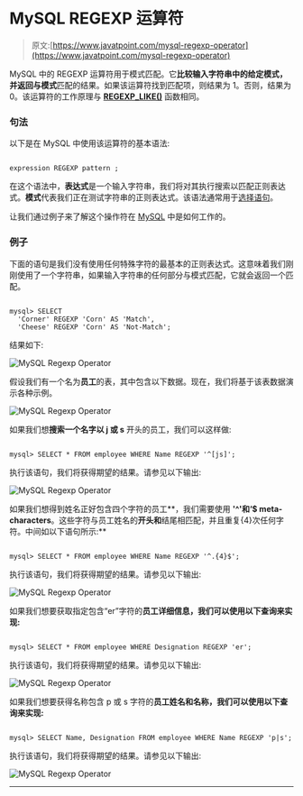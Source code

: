 # MySQL REGEXP 运算符

> 原文:[https://www.javatpoint.com/mysql-regexp-operator](https://www.javatpoint.com/mysql-regexp-operator)

MySQL 中的 REGEXP 运算符用于模式匹配。它**比较输入字符串中的给定模式，并返回与模式**匹配的结果。如果该运算符找到匹配项，则结果为 1。否则，结果为 0。该运算符的工作原理与 **[REGEXP_LIKE()](https://www.javatpoint.com/mysql-regexp-like-function)** 函数相同。

### 句法

以下是在 MySQL 中使用该运算符的基本语法:

```

expression REGEXP pattern ;

```

在这个语法中，**表达式**是一个输入字符串，我们将对其执行搜索以匹配正则表达式。**模式**代表我们正在测试字符串的正则表达式。该语法通常用于[选择语句](https://www.javatpoint.com/mysql-select)。

让我们通过例子来了解这个操作符在 [MySQL](https://www.javatpoint.com/mysql-tutorial) 中是如何工作的。

### 例子

下面的语句是我们没有使用任何特殊字符的最基本的正则表达式。这意味着我们刚刚使用了一个字符串，如果输入字符串的任何部分与模式匹配，它就会返回一个匹配。

```

mysql> SELECT 
  'Corner' REGEXP 'Corn' AS 'Match',
  'Cheese' REGEXP 'Corn' AS 'Not-Match';

```

结果如下:

![MySQL Regexp Operator](../Images/0e9176d5208fe446d3c97261480c87c8.png)

假设我们有一个名为**员工**的表，其中包含以下数据。现在，我们将基于该表数据演示各种示例。

![MySQL Regexp Operator](../Images/bf3b93ff0f9fe20a7df1514789e97f27.png)

如果我们想**搜索一个名字以 j 或 s** 开头的员工，我们可以这样做:

```

mysql> SELECT * FROM employee WHERE Name REGEXP '^[js]';

```

执行该语句，我们将获得期望的结果。请参见以下输出:

![MySQL Regexp Operator](../Images/435725d42b763671e3ad765fada3453b.png)

如果我们想得到姓名正好包含四个字符的员工**，我们需要使用 **'^'和‘$ meta-characters**。这些字符与员工姓名的**开头和**结尾相匹配，并且重复{4}次任何字符。中间如以下语句所示:**

```

mysql> SELECT * FROM employee WHERE Name REGEXP '^.{4}$';

```

执行该语句，我们将获得期望的结果。请参见以下输出:

![MySQL Regexp Operator](../Images/069f4f99e48a0563db7db10945616b3e.png)

如果我们想要获取指定包含“er”字符的**员工详细信息，我们可以使用以下查询来实现:**

```

mysql> SELECT * FROM employee WHERE Designation REGEXP 'er';

```

执行该语句，我们将获得期望的结果。请参见以下输出:

![MySQL Regexp Operator](../Images/930682ab8ab0c3d35b0bdbd5f9c31db8.png)

如果我们想要获得名称包含 p 或 s 字符的**员工姓名和名称，我们可以使用以下查询来实现:**

```

mysql> SELECT Name, Designation FROM employee WHERE Name REGEXP 'p|s';

```

执行该语句，我们将获得期望的结果。请参见以下输出:

![MySQL Regexp Operator](../Images/1d316d682cd42f713f8bf30a39fe18f8.png)

* * *
